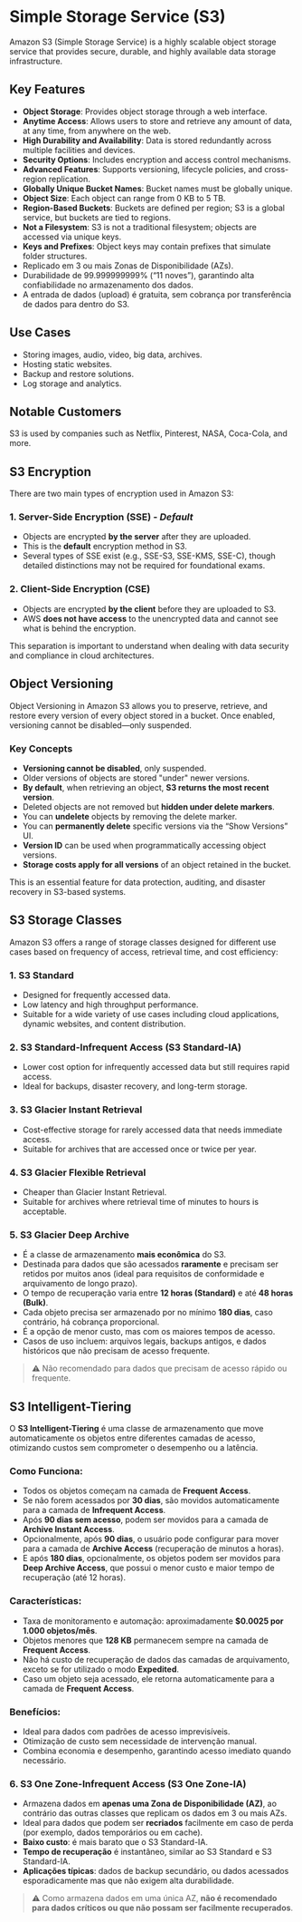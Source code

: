 # Simple Storage Service (S3)

Amazon S3 (Simple Storage Service) is a highly scalable object storage service that provides secure, durable, and highly available data storage infrastructure.

## Key Features

- **Object Storage**: Provides object storage through a web interface.
- **Anytime Access**: Allows users to store and retrieve any amount of data, at any time, from anywhere on the web.
- **High Durability and Availability**: Data is stored redundantly across multiple facilities and devices.
- **Security Options**: Includes encryption and access control mechanisms.
- **Advanced Features**: Supports versioning, lifecycle policies, and cross-region replication.
- **Globally Unique Bucket Names**: Bucket names must be globally unique.
- **Object Size**: Each object can range from 0 KB to 5 TB.
- **Region-Based Buckets**: Buckets are defined per region; S3 is a global service, but buckets are tied to regions.
- **Not a Filesystem**: S3 is not a traditional filesystem; objects are accessed via unique keys.
- **Keys and Prefixes**: Object keys may contain prefixes that simulate folder structures.
- Replicado em 3 ou mais Zonas de Disponibilidade (AZs).
- Durabilidade de 99.999999999% (“11 noves”), garantindo alta confiabilidade no armazenamento dos dados.
- A entrada de dados (upload) é gratuita, sem cobrança por transferência de dados para dentro do S3.

## Use Cases

- Storing images, audio, video, big data, archives.
- Hosting static websites.
- Backup and restore solutions.
- Log storage and analytics.

## Notable Customers

S3 is used by companies such as Netflix, Pinterest, NASA, Coca-Cola, and more.


## S3 Encryption

There are two main types of encryption used in Amazon S3:

### 1. Server-Side Encryption (SSE) - *Default*
- Objects are encrypted **by the server** after they are uploaded.
- This is the **default** encryption method in S3.
- Several types of SSE exist (e.g., SSE-S3, SSE-KMS, SSE-C), though detailed distinctions may not be required for foundational exams.

### 2. Client-Side Encryption (CSE)
- Objects are encrypted **by the client** before they are uploaded to S3.
- AWS **does not have access** to the unencrypted data and cannot see what is behind the encryption.

This separation is important to understand when dealing with data security and compliance in cloud architectures.


## Object Versioning

Object Versioning in Amazon S3 allows you to preserve, retrieve, and restore every version of every object stored in a bucket. Once enabled, versioning cannot be disabled—only suspended.

### Key Concepts

- **Versioning cannot be disabled**, only suspended.
- Older versions of objects are stored "under" newer versions.
- **By default**, when retrieving an object, **S3 returns the most recent version**.
- Deleted objects are not removed but **hidden under delete markers**.
- You can **undelete** objects by removing the delete marker.
- You can **permanently delete** specific versions via the “Show Versions” UI.
- **Version ID** can be used when programmatically accessing object versions.
- **Storage costs apply for all versions** of an object retained in the bucket.

This is an essential feature for data protection, auditing, and disaster recovery in S3-based systems.


## S3 Storage Classes

Amazon S3 offers a range of storage classes designed for different use cases based on frequency of access, retrieval time, and cost efficiency:

### 1. S3 Standard
- Designed for frequently accessed data.
- Low latency and high throughput performance.
- Suitable for a wide variety of use cases including cloud applications, dynamic websites, and content distribution.

### 2. S3 Standard-Infrequent Access (S3 Standard-IA)
- Lower cost option for infrequently accessed data but still requires rapid access.
- Ideal for backups, disaster recovery, and long-term storage.

### 3. S3 Glacier Instant Retrieval
- Cost-effective storage for rarely accessed data that needs immediate access.
- Suitable for archives that are accessed once or twice per year.

### 4. S3 Glacier Flexible Retrieval
- Cheaper than Glacier Instant Retrieval.
- Suitable for archives where retrieval time of minutes to hours is acceptable.

### 5. S3 Glacier Deep Archive
- É a classe de armazenamento **mais econômica** do S3.
- Destinada para dados que são acessados **raramente** e precisam ser retidos por muitos anos (ideal para requisitos de conformidade e arquivamento de longo prazo).
- O tempo de recuperação varia entre **12 horas (Standard)** e até **48 horas (Bulk)**.
- Cada objeto precisa ser armazenado por no mínimo **180 dias**, caso contrário, há cobrança proporcional.
- É a opção de menor custo, mas com os maiores tempos de acesso.
- Casos de uso incluem: arquivos legais, backups antigos, e dados históricos que não precisam de acesso frequente.

> ⚠️ Não recomendado para dados que precisam de acesso rápido ou frequente.

## S3 Intelligent-Tiering

O **S3 Intelligent-Tiering** é uma classe de armazenamento que move automaticamente os objetos entre diferentes camadas de acesso, otimizando custos sem comprometer o desempenho ou a latência.

### Como Funciona:

- Todos os objetos começam na camada de **Frequent Access**.
- Se não forem acessados por **30 dias**, são movidos automaticamente para a camada de **Infrequent Access**.
- Após **90 dias sem acesso**, podem ser movidos para a camada de **Archive Instant Access**.
- Opcionalmente, após **90 dias**, o usuário pode configurar para mover para a camada de **Archive Access** (recuperação de minutos a horas).
- E após **180 dias**, opcionalmente, os objetos podem ser movidos para **Deep Archive Access**, que possui o menor custo e maior tempo de recuperação (até 12 horas).

### Características:

- Taxa de monitoramento e automação: aproximadamente **$0.0025 por 1.000 objetos/mês**.
- Objetos menores que **128 KB** permanecem sempre na camada de **Frequent Access**.
- Não há custo de recuperação de dados das camadas de arquivamento, exceto se for utilizado o modo **Expedited**.
- Caso um objeto seja acessado, ele retorna automaticamente para a camada de **Frequent Access**.

### Benefícios:

- Ideal para dados com padrões de acesso imprevisíveis.
- Otimização de custo sem necessidade de intervenção manual.
- Combina economia e desempenho, garantindo acesso imediato quando necessário.


### 6. S3 One Zone-Infrequent Access (S3 One Zone-IA)
- Armazena dados em **apenas uma Zona de Disponibilidade (AZ)**, ao contrário das outras classes que replicam os dados em 3 ou mais AZs.
- Ideal para dados que podem ser **recriados** facilmente em caso de perda (por exemplo, dados temporários ou em cache).
- **Baixo custo**: é mais barato que o S3 Standard-IA.
- **Tempo de recuperação** é instantâneo, similar ao S3 Standard e S3 Standard-IA.
- **Aplicações típicas**: dados de backup secundário, ou dados acessados esporadicamente mas que não exigem alta durabilidade.

> ⚠️ Como armazena dados em uma única AZ, **não é recomendado para dados críticos ou que não possam ser facilmente recuperados**.